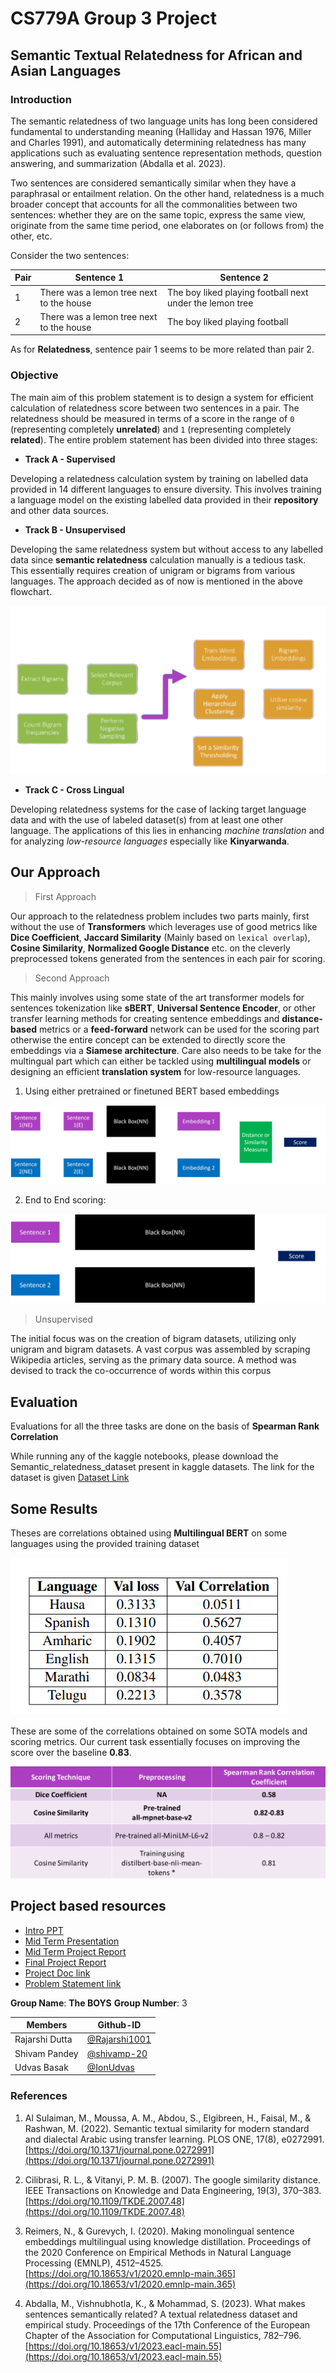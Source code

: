 # CS779A Group 3 Project

## Semantic Textual Relatedness for African and Asian Languages

### Introduction

The semantic relatedness of two language units has long been considered fundamental to understanding meaning (Halliday and Hassan 1976, Miller and Charles 1991), and automatically determining relatedness has many applications such as evaluating sentence representation methods, question answering, and summarization (Abdalla et al. 2023).

Two sentences are considered semantically similar when they have a paraphrasal or entailment relation. On the other hand, relatedness is a much broader concept that accounts for all the commonalities between two sentences: whether they are on the same topic, express the same view, originate from the same time period, one elaborates on (or follows from) the other, etc. 

Consider the two sentences:

| Pair | Sentence 1                               | Sentence 2                                               | 
|------|------------------------------------------|----------------------------------------------------------|
| 1    | There was a lemon tree next to the house | The boy liked playing football next under the lemon tree |
| 2    | There was a lemon tree next to the house | The boy liked playing football                           |


As for __Relatedness__, sentence pair 1 seems to be more related than pair 2.

### Objective

The main aim of this problem statement is to design a system for efficient calculation of relatedness score between two sentences in a pair. The relatedness should be measured in terms of a score in the range of `0` (representing completely **unrelated**) and `1` (representing completely **related**). The entire problem statement has been divided into three stages:

- **Track A - Supervised**

Developing a relatedness calculation system by training on labelled data provided in 14 different languages to ensure diversity. This involves training a language model on the existing labelled data provided in their __repository__ and other data sources. 

- **Track B - Unsupervised**

Developing the same relatedness system but without access to any labelled data since **semantic relatedness** calculation manually is a tedious task. This essentially requires creation of unigram or bigrams from various languages. The approach decided as of now is mentioned in the above flowchart.

![Image alterantive](assets/unsupervised.png)

- **Track C - Cross Lingual**

Developing relatedness systems for the case of lacking target language data and with the use of labeled dataset(s) from at least one other language. The applications of this lies in enhancing *machine translation* and for analyzing *low-resource languages* especially like **Kinyarwanda**.

## Our Approach

> First Approach

Our approach to the relatedness problem includes two parts mainly, first without the use of **Transformers** which leverages use of good metrics like **Dice Coefficient**, **Jaccard Similarity** (Mainly based on `lexical overlap`), **Cosine Similarity**, **Normalized Google Distance** etc. on the cleverly preprocessed tokens generated from the sentences in each pair for scoring. 


> Second Approach

This mainly involves using some state of the art transformer models for sentences tokenization like **sBERT**, **Universal Sentence Encoder**, or other transfer learning methods for creating sentence embeddings and **distance-based** metrics or a **feed-forward**
network can be used for the scoring part otherwise the entire concept can be extended to directly score the embeddings via a **Siamese architecture**. Care also needs to be take for the multingual part which can either be tackled using **multilingual models** or designing an efficient **translation system** for low-resource languages.

1. Using either pretrained or finetuned BERT based embeddings

![Image Alternative](assets/sbert.png)

2. End to End scoring:

![Image Alternative](assets/siamese.png)

> Unsupervised 

The initial focus was on the creation of bigram datasets, utilizing only unigram and bigram datasets. A vast corpus was assembled by scraping Wikipedia articles, serving as the primary data source. A method was devised to track the co-occurrence of words within this corpus

## Evaluation

Evaluations for all the three tasks are done on the basis of **Spearman Rank Correlation**

While running any of the kaggle notebooks, please download the Semantic_relatedness_dataset present in kaggle datasets. The link for the dataset is given [Dataset Link](https://www.kaggle.com/datasets/udvasbasak/semantic-textual-relatedness-data)

## Some Results

Theses are correlations obtained using **Multilingual BERT** on some languages using the provided training dataset

![Alt text](image.png)

These are some of the correlations obtained on some SOTA models and scoring metrics. Our current task essentially focuses on improving the score over the baseline **0.83**.

![](assets/results1.png)


## Project based resources

- [Intro PPT](https://github.com/Rajarshi1001/CS779AProject/blob/master/CS779A_theBoys.pdf)
- [Mid Term Presentation](https://github.com/Rajarshi1001/CS779AProject/blob/master/CS779_theBoys_MidTerm.pdf)
- [Mid Term Project Report](https://github.com/Rajarshi1001/CS779AProject/blob/master/CS779_Project_MidTerm_Report_3.pdf)
- [Final Project Report](https://github.com/Rajarshi1001/CS779AProject/blob/master/CS779_Project_EndTerm_Report_3.pdf)
- [Project Doc link](https://docs.google.com/document/d/1Real5lpdL3gTRXVUCN71ZB56jWot9Q2bcvxHIIhXDeo/edit)
- [Problem Statement link](https://semantic-textual-relatedness.github.io/)  


__Group Name__: __The BOYS__
__Group Number__: 3

|Members | Github-ID |
| --- | --- |
| Rajarshi Dutta | [@Rajarshi1001](https://github.com/Rajarshi1001) |
| Shivam Pandey | [@shivamp-20](https://github.com/shivamp-20)|
| Udvas Basak | [@IonUdvas](https://github.com/IonUdvas)|


### References

1. Al Sulaiman, M., Moussa, A. M., Abdou, S., Elgibreen, H., Faisal, M., & Rashwan, M. (2022). Semantic textual similarity for modern standard and dialectal Arabic using transfer learning. PLOS ONE, 17(8), e0272991. [https://doi.org/10.1371/journal.pone.0272991](https://doi.org/10.1371/journal.pone.0272991)

2. Cilibrasi, R. L., & Vitanyi, P. M. B. (2007). The google similarity distance. IEEE Transactions on Knowledge and Data Engineering, 19(3), 370–383. [https://doi.org/10.1109/TKDE.2007.48](https://doi.org/10.1109/TKDE.2007.48) 

3. Reimers, N., & Gurevych, I. (2020). Making monolingual sentence embeddings multilingual using knowledge distillation. Proceedings of the 2020 Conference on Empirical Methods in Natural Language Processing (EMNLP), 4512–4525. [https://doi.org/10.18653/v1/2020.emnlp-main.365](https://doi.org/10.18653/v1/2020.emnlp-main.365)

4. Abdalla, M., Vishnubhotla, K., & Mohammad, S. (2023). What makes sentences semantically related? A textual relatedness dataset and empirical study. Proceedings of the 17th Conference of the European Chapter of the Association for Computational Linguistics, 782–796. [https://doi.org/10.18653/v1/2023.eacl-main.55](https://doi.org/10.18653/v1/2023.eacl-main.55)


<br>
